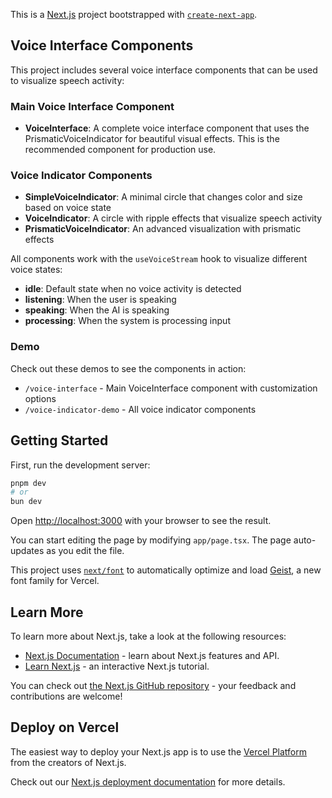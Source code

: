 This is a [Next.js](https://nextjs.org) project bootstrapped with [`create-next-app`](https://nextjs.org/docs/app/api-reference/cli/create-next-app).

## Voice Interface Components

This project includes several voice interface components that can be used to visualize speech activity:

### Main Voice Interface Component

- **VoiceInterface**: A complete voice interface component that uses the PrismaticVoiceIndicator for beautiful visual effects. This is the recommended component for production use.

### Voice Indicator Components

- **SimpleVoiceIndicator**: A minimal circle that changes color and size based on voice state
- **VoiceIndicator**: A circle with ripple effects that visualize speech activity
- **PrismaticVoiceIndicator**: An advanced visualization with prismatic effects

All components work with the `useVoiceStream` hook to visualize different voice states:
- **idle**: Default state when no voice activity is detected
- **listening**: When the user is speaking
- **speaking**: When the AI is speaking
- **processing**: When the system is processing input

### Demo

Check out these demos to see the components in action:
- `/voice-interface` - Main VoiceInterface component with customization options
- `/voice-indicator-demo` - All voice indicator components

## Getting Started

First, run the development server:

```bash
pnpm dev
# or
bun dev
```

Open [http://localhost:3000](http://localhost:3000) with your browser to see the result.

You can start editing the page by modifying `app/page.tsx`. The page auto-updates as you edit the file.

This project uses [`next/font`](https://nextjs.org/docs/app/building-your-application/optimizing/fonts) to automatically optimize and load [Geist](https://vercel.com/font), a new font family for Vercel.

## Learn More

To learn more about Next.js, take a look at the following resources:

- [Next.js Documentation](https://nextjs.org/docs) - learn about Next.js features and API.
- [Learn Next.js](https://nextjs.org/learn) - an interactive Next.js tutorial.

You can check out [the Next.js GitHub repository](https://github.com/vercel/next.js) - your feedback and contributions are welcome!

## Deploy on Vercel

The easiest way to deploy your Next.js app is to use the [Vercel Platform](https://vercel.com/new?utm_medium=default-template&filter=next.js&utm_source=create-next-app&utm_campaign=create-next-app-readme) from the creators of Next.js.

Check out our [Next.js deployment documentation](https://nextjs.org/docs/app/building-your-application/deploying) for more details.
